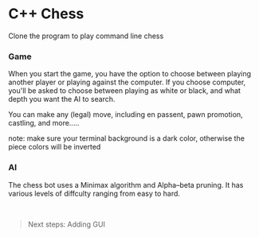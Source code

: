 # C++ Chess

Clone the program to play command line chess

### Game
When you start the game, you have the option to choose between playing another player or playing against the computer. If you choose computer, you'll be asked to choose between playing as white or black, and what depth you want the AI to search.

You can make any (legal) move, including en passent, pawn promotion, castling, and more.....

note: make sure your terminal background is a dark color, otherwise the piece colors will be inverted

### AI
The chess bot uses a Minimax algorithm and Alpha–beta pruning. It has various levels of diffculty ranging from easy to hard.

<br>

> Next steps: Adding GUI
